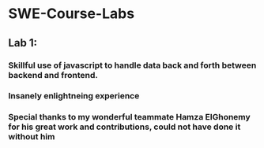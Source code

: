 # SWE-Course-Labs
## Lab 1:
### Skillful use of javascript to handle data back and forth between backend and frontend.
### Insanely enlightneing experience 
### Special thanks to my wonderful teammate Hamza ElGhonemy for his great work and contributions, could not have done it without him
